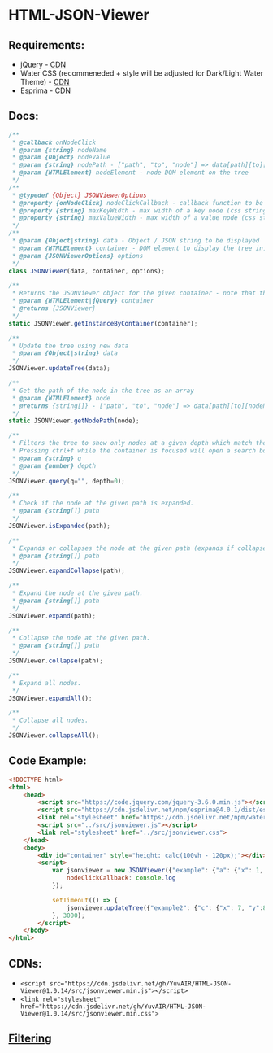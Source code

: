 # HTML-JSON-Viewer
## Requirements:
 - jQuery - [CDN](https://code.jquery.com/jquery-3.6.0.min.js)
 - Water CSS (recommeneded + style will be adjusted for Dark/Light Water Theme) - [CDN](https://cdn.jsdelivr.net/npm/water.css@2/out/water.min.css)
 - Esprima - [CDN](https://cdn.jsdelivr.net/npm/esprima@4.0.1/dist/esprima.min.js)

## Docs:
```js
/**
 * @callback onNodeClick
 * @param {string} nodeName
 * @param {Object} nodeValue
 * @param {string} nodePath - ["path", "to", "node"] => data[path][to][nodeName] == nodeValue
 * @param {HTMLElement} nodeElement - node DOM element on the tree
 */
/**
 * @typedef {Object} JSONViewerOptions
 * @property {onNodeClick} nodeClickCallback - callback function to be called when a node (key) is clicked
 * @property {string} maxKeyWidth - max width of a key node (css string), overflow will be hidden. default: "100%"
 * @property {string} maxValueWidth - max width of a value node (css string), overflow will craete a new line. default: "100%"
 */
/**
 * @param {Object|string} data - Object / JSON string to be displayed
 * @param {HTMLElement} container - DOM element to display the tree in, SHOULD HAVE A UNIQUE ID
 * @param {JSONViewerOptions} options
 */
class JSONViewer(data, container, options);

/**
 * Returns the JSONViewer object for the given container - note that the container IDs must be unique.
 * @param {HTMLElement|jQuery} container
 * @returns {JSONViewer}
 */
static JSONViewer.getInstanceByContainer(container);

/**
 * Update the tree using new data
 * @param {Object|string} data 
 */
JSONViewer.updateTree(data);

/**
 * Get the path of the node in the tree as an array
 * @param {HTMLElement} node 
 * @returns {string[]} - ["path", "to", "node"] => data[path][to][nodeName] == nodeValue
 */
static JSONViewer.getNodePath(node);

/**
 * Filters the tree to show only nodes at a given depth which match the query (key / value contain the query as a string)
 * Pressing ctrl+f while the container is focused will open a search box
 * @param {string} q
 * @param {number} depth
 */
JSONViewer.query(q="", depth=0);

/**
 * Check if the node at the given path is expanded.
 * @param {string[]} path
 */
JSONViewer.isExpanded(path);

/**
 * Expands or collapses the node at the given path (expands if collapsed, collapses if expanded)
 * @param {string[]} path
 */
JSONViewer.expandCollapse(path);

/**
 * Expand the node at the given path.
 * @param {string[]} path
 */
JSONViewer.expand(path);

/**
 * Collapse the node at the given path.
 * @param {string[]} path
 */
JSONViewer.collapse(path);

/**
 * Expand all nodes.
 */
JSONViewer.expandAll();

/**
 * Collapse all nodes.
 */
JSONViewer.collapseAll();
```

## Code Example:
```html
<!DOCTYPE html>
<html>
    <head>
        <script src="https://code.jquery.com/jquery-3.6.0.min.js"></script>
        <script src="https://cdn.jsdelivr.net/npm/esprima@4.0.1/dist/esprima.min.js"></script>
        <link rel="stylesheet" href="https://cdn.jsdelivr.net/npm/water.css@2/out/water.min.css">
        <script src="../src/jsonviewer.js"></script>
        <link rel="stylesheet" href="../src/jsonviewer.css">
    </head>
    <body>
        <div id="container" style="height: calc(100vh - 120px);"></div>
        <script>
            var jsonviewer = new JSONViewer({"example": {"a": {"x": 1, "y":2, "z":3}, "b": {"x": 4, "y": 5, "z": 6}}}, document.getElementById("container"), {
                nodeClickCallback: console.log
            });

            setTimeout(() => {
                jsonviewer.updateTree({"example2": {"c": {"x": 7, "y":8, "z":9}, "d": {"x": 10, "y": 11, "z": 12}}});
            }, 3000);
        </script>
    </body>
</html>
```

## CDNs:
 - `<script src="https://cdn.jsdelivr.net/gh/YuvAIR/HTML-JSON-Viewer@1.0.14/src/jsonviewer.min.js"></script>`
 - `<link rel="stylesheet" href="https://cdn.jsdelivr.net/gh/YuvAIR/HTML-JSON-Viewer@1.0.14/src/jsonviewer.min.css">`


## [Filtering](FILTER.md)
